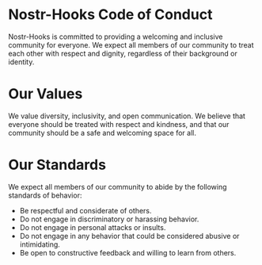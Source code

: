 # Nostr-Hooks Code of Conduct

Nostr-Hooks is committed to providing a welcoming and inclusive community for everyone. We expect all members of our community to treat each other with respect and dignity, regardless of their background or identity.

# Our Values

We value diversity, inclusivity, and open communication. We believe that everyone should be treated with respect and kindness, and that our community should be a safe and welcoming space for all.

# Our Standards

We expect all members of our community to abide by the following standards of behavior:

- Be respectful and considerate of others.
- Do not engage in discriminatory or harassing behavior.
- Do not engage in personal attacks or insults.
- Do not engage in any behavior that could be considered abusive or intimidating.
- Be open to constructive feedback and willing to learn from others.
